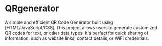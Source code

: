 # QRgenerator
A simple and efficient QR Code Generator built using [HTML/JavaScript/CSS]. 
This project allows users to generate customized QR codes for text, or other data types. 
It's perfect for quick sharing of information, such as website links, contact details, or WiFi credentials.
